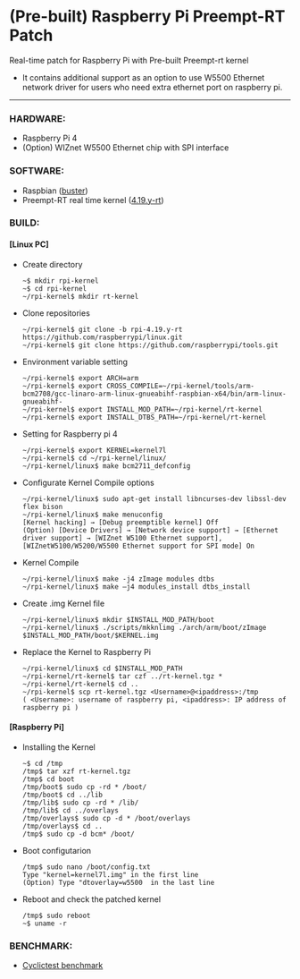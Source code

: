 # (Pre-built) Raspberry Pi Preempt-RT Patch
Real-time patch for Raspberry Pi with Pre-built Preempt-rt kernel

+ It contains additional support as an option to use W5500 Ethernet network driver for users who need extra ethernet port on raspberry pi.
---

### HARDWARE:
+ Raspberry Pi 4
+ (Option) WIZnet W5500 Ethernet chip with SPI interface


### SOFTWARE:
+ Raspbian ([buster](http://downloads.raspberrypi.org/raspbian/images/raspbian-2020-02-14/2020-02-13-raspbian-buster.zip))
+ Preempt-RT real time kernel ([4.19.y-rt](https://github.com/raspberrypi/linux/tree/rpi-4.19.y-rt))


### BUILD:

#### [Linux PC]

+ Create directory

      ~$ mkdir rpi-kernel
      ~$ cd rpi-kernel
      ~/rpi-kernel$ mkdir rt-kernel

+ Clone repositories

      ~/rpi-kernel$ git clone -b rpi-4.19.y-rt https://github.com/raspberrypi/linux.git
      ~/rpi-kernel$ git clone https://github.com/raspberrypi/tools.git

+ Environment variable setting

      ~/rpi-kernel$ export ARCH=arm
      ~/rpi-kernel$ export CROSS_COMPILE=~/rpi-kernel/tools/arm-bcm2708/gcc-linaro-arm-linux-gnueabihf-raspbian-x64/bin/arm-linux-gnueabihf-
      ~/rpi-kernel$ export INSTALL_MOD_PATH=~/rpi-kernel/rt-kernel
      ~/rpi-kernel$ export INSTALL_DTBS_PATH=~/rpi-kernel/rt-kernel

+ Setting for Raspberry pi 4

      ~/rpi-kernel$ export KERNEL=kernel7l
      ~/rpi-kernel$ cd ~/rpi-kernel/linux/
      ~/rpi-kernel/linux$ make bcm2711_defconfig

+ Configurate Kernel Compile options

      ~/rpi-kernel/linux$ sudo apt-get install libncurses-dev libssl-dev flex bison
      ~/rpi-kernel/linux$ make menuconfig
      [Kernel hacking] → [Debug preemptible kernel] Off
      (Option) [Device Drivers] → [Network device support] → [Ethernet driver support] → [WIZnet W5100 Ethernet support], [WIZnetW5100/W5200/W5500 Ethernet support for SPI mode] On

+ Kernel Compile

      ~/rpi-kernel/linux$ make -j4 zImage modules dtbs
      ~/rpi-kernel/linux$ make –j4 modules_install dtbs_install

+ Create .img Kernel file

      ~/rpi-kernel/linux$ mkdir $INSTALL_MOD_PATH/boot
      ~/rpi-kernel/linux$ ./scripts/mkknlimg ./arch/arm/boot/zImage $INSTALL_MOD_PATH/boot/$KERNEL.img

+ Replace the Kernel to Raspberry Pi

      ~/rpi-kernel/linux$ cd $INSTALL_MOD_PATH
      ~/rpi-kernel/rt-kernel$ tar czf ../rt-kernel.tgz *
      ~/rpi-kernel/rt-kernel$ cd ..
      ~/rpi-kernel$ scp rt-kernel.tgz <Username>@<ipaddress>:/tmp
      ( <Username>: username of raspberry pi, <ipaddress>: IP address of raspberry pi )


    
#### [Raspberry Pi]

+ Installing the Kernel

      ~$ cd /tmp
      /tmp$ tar xzf rt-kernel.tgz
      /tmp$ cd boot
      /tmp/boot$ sudo cp -rd * /boot/
      /tmp/boot$ cd ../lib
      /tmp/lib$ sudo cp -rd * /lib/
      /tmp/lib$ cd ../overlays
      /tmp/overlays$ sudo cp -d * /boot/overlays
      /tmp/overlays$ cd ..
      /tmp$ sudo cp -d bcm* /boot/

+ Boot configutarion

      /tmp$ sudo nano /boot/config.txt
      Type "kernel=kernel7l.img" in the first line
      (Option) Type "dtoverlay=w5500  in the last line

+ Reboot and check the patched kernel

      /tmp$ sudo reboot
      ~$ uname -r


### BENCHMARK:
+ [Cyclictest benchmark](https://github.com/shkwon98/Cyclictest)
